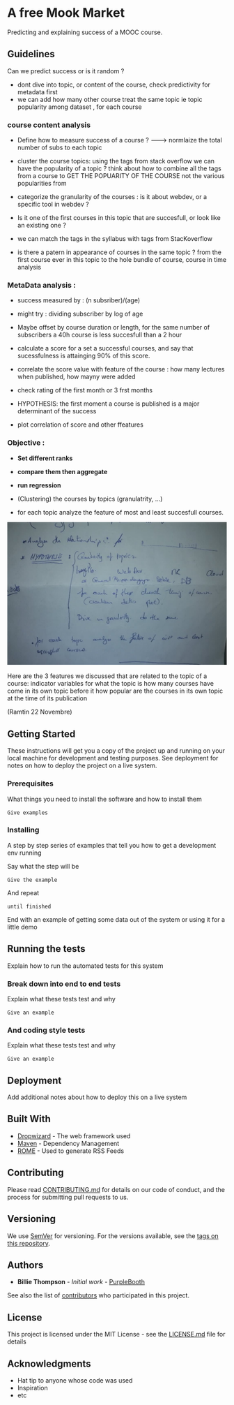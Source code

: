 # A free Mook Market

Predicting and explaining success of a MOOC course.

## Guidelines


 Can we predict success or is it random ?

- dont dive into topic, or content of the course, check predictivity for metadata first
- we can add how many other course treat the same topic ie topic popularity among dataset , for each course


### course content analysis
- Define how to measure success of a course ? ---> normlaize the total number of subs to each topic

- cluster the course topics: using the tags from  stack overflow we can have the popularity of a topic ? think about how to combine all the tags from a course to GET THE POPUARITY OF THE COURSE not the various popularities from 

- categorize the granularity of the courses : is it about webdev, or a specific tool in webdev ?

- Is it one of the first courses in this topic that are succesfull, or look like an existing one ?
- we can match the tags in the syllabus with tags from StacKoverflow

- is there a patern in appearance of courses in the same topic ? from the first course ever in this topic to the hole bundle of course, course in time analysis

### MetaData analysis :

- success measured by : (n subsriber)/(age)

- might try : dividing subscriber by log of age

- Maybe offset by course duration or length, for the same number of subscribers a 40h course is less succesfull than a 2 hour

- calculate a score for a set a successful courses, and say that sucessfulness is attainging 90% of this score.

- correlate the score value with feature of the course : how many lectures when published, how mayny were added

- check rating of the first month or 3 frst months

- HYPOTHESIS: the first moment a course is published is a major determinant of the success

- plot correlation of score and other ffeatures

### Objective : 
- **Set different ranks**
- **compare them then aggregate**
- **run regression**

- (Clustering) the courses by topics (granulatrity, ...)
- for  each topic analyze  the feature of most and least succesfull courses.

![alt text](todo21Nov.jpg)

Here are the 3 features we discussed that are related to the topic of a course:
indicator variables for what the topic is
how many courses have come in its own topic before it
how popular are the courses in its own topic at the time of its publication

 (Ramtin 22 Novembre) 


## Getting Started

These instructions will get you a copy of the project up and running on your local machine for development and testing purposes. See deployment for notes on how to deploy the project on a live system.

### Prerequisites

What things you need to install the software and how to install them

```
Give examples
```

### Installing

A step by step series of examples that tell you how to get a development env running

Say what the step will be

```
Give the example
```

And repeat

```
until finished
```

End with an example of getting some data out of the system or using it for a little demo

## Running the tests

Explain how to run the automated tests for this system

### Break down into end to end tests

Explain what these tests test and why

```
Give an example
```

### And coding style tests

Explain what these tests test and why

```
Give an example
```

## Deployment

Add additional notes about how to deploy this on a live system

## Built With

* [Dropwizard](http://www.dropwizard.io/1.0.2/docs/) - The web framework used
* [Maven](https://maven.apache.org/) - Dependency Management
* [ROME](https://rometools.github.io/rome/) - Used to generate RSS Feeds

## Contributing

Please read [CONTRIBUTING.md](https://gist.github.com/PurpleBooth/b24679402957c63ec426) for details on our code of conduct, and the process for submitting pull requests to us.

## Versioning

We use [SemVer](http://semver.org/) for versioning. For the versions available, see the [tags on this repository](https://github.com/your/project/tags). 

## Authors

* **Billie Thompson** - *Initial work* - [PurpleBooth](https://github.com/PurpleBooth)

See also the list of [contributors](https://github.com/your/project/contributors) who participated in this project.

## License

This project is licensed under the MIT License - see the [LICENSE.md](LICENSE.md) file for details

## Acknowledgments

* Hat tip to anyone whose code was used
* Inspiration
* etc

